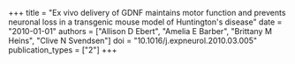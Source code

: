 +++
title = "Ex vivo delivery of GDNF maintains motor function and prevents neuronal loss in a transgenic mouse model of Huntington's disease"
date = "2010-01-01"
authors = ["Allison D Ebert", "Amelia E Barber", "Brittany M Heins", "Clive N Svendsen"]
doi = "10.1016/j.expneurol.2010.03.005"
publication_types = ["2"]
+++
